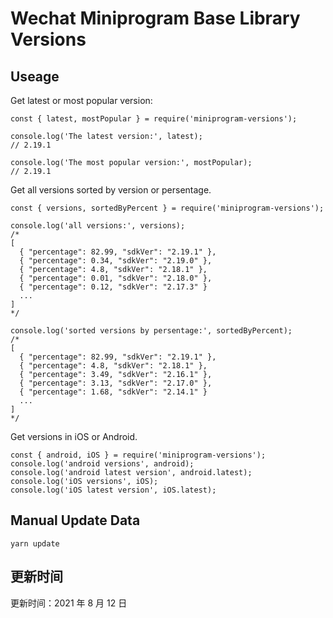 
# Wechat Miniprogram Base Library Versions

## Useage

Get latest or most popular version:

```;
const { latest, mostPopular } = require('miniprogram-versions');

console.log('The latest version:', latest);
// 2.19.1

console.log('The most popular version:', mostPopular);
// 2.19.1

```

Get all versions sorted by version or persentage.

```
const { versions, sortedByPercent } = require('miniprogram-versions');

console.log('all versions:', versions);
/*
[
  { "percentage": 82.99, "sdkVer": "2.19.1" },
  { "percentage": 0.34, "sdkVer": "2.19.0" },
  { "percentage": 4.8, "sdkVer": "2.18.1" },
  { "percentage": 0.01, "sdkVer": "2.18.0" },
  { "percentage": 0.12, "sdkVer": "2.17.3" }
  ...
]
*/

console.log('sorted versions by persentage:', sortedByPercent);
/*
[
  { "percentage": 82.99, "sdkVer": "2.19.1" },
  { "percentage": 4.8, "sdkVer": "2.18.1" },
  { "percentage": 3.49, "sdkVer": "2.16.1" },
  { "percentage": 3.13, "sdkVer": "2.17.0" },
  { "percentage": 1.68, "sdkVer": "2.14.1" }
  ...
]
*/
```

Get versions in iOS or Android.

```
const { android, iOS } = require('miniprogram-versions');
console.log('android versions', android);
console.log('android latest version', android.latest);
console.log('iOS versions', iOS);
console.log('iOS latest version', iOS.latest);
```

## Manual Update Data

```
yarn update
```

## 更新时间

更新时间：2021 年 8 月 12 日
